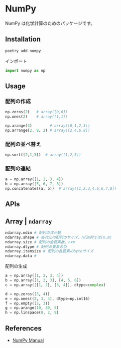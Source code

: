 # NumPy

NumPy は化学計算のためのパッケージです。

## Installation

```bash
poetry add numpy
```

インポート

```py
import numpy as np
```

## Usage

### 配列の作成

```py
np.zeros(2)   # array([0,0])
np.ones(2)    # array([1,1])

np.arange(4)        # array([0,1,2,3])
np.arrange(2, 9, 2) # array([2,4,6,8])
```

### 配列の並べ替え

```py
np.sort([2,1,5])  # array([1,2,5])
```

### 配列の連結

```py
a = np.array([1, 2, 3, 4])
b = np.array([5, 6, 7, 8])
np.concatenate((a, b))  # array([1,2,3,4,5,6,7,8])
```

## APIs

## Array | `ndarray`

```py
ndarray.ndim # 配列の次元数
ndarray.shape # 各次元の配列のサイズ、n行m列では(n,m)
ndarray.size # 配列の全要素数、nxm
ndarray.dtype # 配列の要素の型
ndarray.itemsize # 配列の各要素のbyteサイズ
ndarray.data #
```

配列の生成

```py
a = np.array([1, 2, 3, 4])
b = np.array([1, 2, 3], [4, 5, 6])
c = np.array([[1, 2], [3, 4]], dtype=complex)

d = np.zeros((3, 4))
e = np.ones((2, 3, 4), dtype=np.int16)
f = np.empty((2, 3))
g = np.arange(10, 30, 5)
h = np.linspace(0, 2, 9)
```

## References

- [NumPy Manual](https://numpy.org/doc/stable/)
